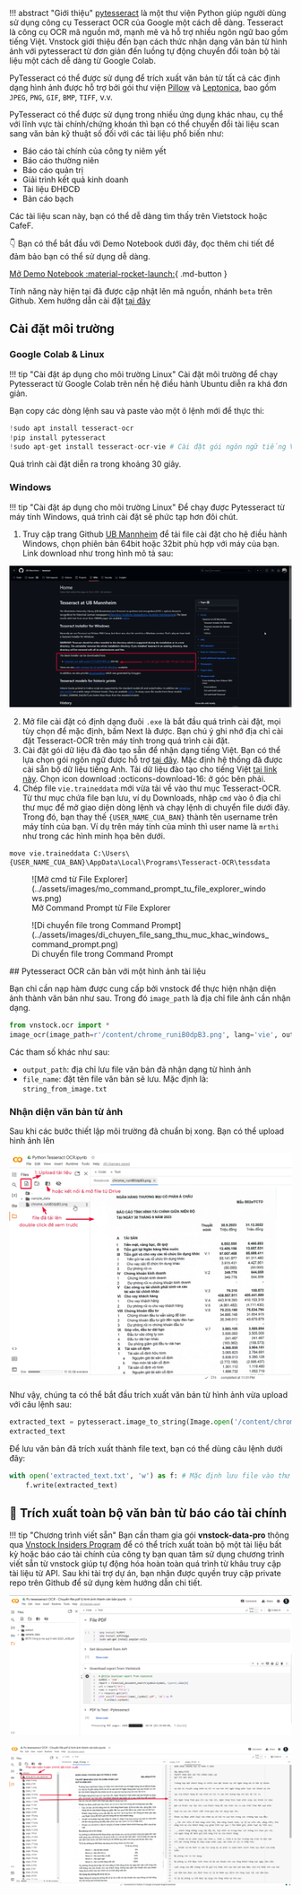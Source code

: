 !!! abstract "Giới thiệu"
	[pytesseract](https://github.com/madmaze/pytesseract) là một thư viện Python giúp người dùng sử dụng công cụ Tesseract OCR của Google một cách dễ dàng. Tesseract là công cụ OCR mã nguồn mở, mạnh mẽ và hỗ trợ nhiều ngôn ngữ bao gồm tiếng Việt. Vnstock giới thiệu đến bạn cách thức nhận dạng văn bản từ hình ảnh với pytesseract từ đơn giản đến luồng tự động chuyển đổi toàn bộ tài liệu một cách dễ dàng từ Google Colab.

PyTesseract có thể được sử dụng để trích xuất văn bản từ tất cả các định dạng hình ảnh được hỗ trợ bởi gói thư viện [Pillow](https://github.com/python-pillow/Pillow) và [Leptonica](https://github.com/DanBloomberg/leptonica), bao gồm `JPEG`, `PNG`, `GIF`, `BMP`, `TIFF`, v.v.

PyTesseract có thể được sử dụng trong nhiều ứng dụng khác nhau, cụ thể với lĩnh vực tài chính/chứng khoán thì bạn có thể chuyển đổi tài liệu scan sang văn bản kỹ thuật số đối với các tài liệu phổ biến như:

- Báo cáo tài chính của công ty niêm yết
- Báo cáo thường niên
- Báo cáo quản trị
- Giải trình kết quả kinh doanh
- Tài liệu ĐHĐCĐ
- Bản cáo bạch

Các tài liệu scan này, bạn có thể dễ dàng tìm thấy trên Vietstock hoặc CafeF. 

👇 Bạn có thể bắt đầu với Demo Notebook dưới đây, đọc thêm chi tiết để đảm bảo bạn có thể sử dụng dễ dàng.

[Mở Demo Notebook :material-rocket-launch:](https://colab.research.google.com/github/thinh-vu/vnstock/blob/beta/docs/pytesseract_ocr_demo.ipynb){ .md-button }

Tính năng này hiện tại đã được cập nhật lên mã nguồn, nhánh `beta` trên Github. Xem hướng dẫn cài đặt [tại đây](https://docs.vnstock.site/start/huong-dan-cai-dat-vnstock-python/#xac-inh-phien-ban-phu-hop)
## Cài đặt môi trường

### Google Colab & Linux

!!! tip "Cài đặt áp dụng cho môi trường Linux"
	Cài đặt môi trường để chạy Pytesseract từ Google Colab trên nền hệ điều hành Ubuntu diễn ra khá đơn giản.

Bạn copy các dòng lệnh sau và paste vào một ô lệnh mới để thực thi:

```python
!sudo apt install tesseract-ocr
!pip install pytesseract
!sudo apt-get install tesseract-ocr-vie # Cài đặt gói ngôn ngữ tiếng Việt
```

Quá trình cài đặt diễn ra trong khoảng 30 giây.
### Windows

!!! tip "Cài đặt áp dụng cho môi trường Linux"
	Để chạy được Pytesseract từ máy tính Windows, quá trình cài đặt sẽ phức tạp hơn đôi chút.

1. Truy cập trang Github [UB Mannheim](https://github.com/UB-Mannheim/tesseract/wiki) để tải file cài đặt cho hệ điều hành Windows, chọn phiên bản 64bit hoặc 32bit phù hợp với máy của bạn. Link download như trong hình mô tả sau:

![](../assets/images/link_download_pytesseract_ocr_windows_ub_mannheim.png)

2. Mở file cài đặt có định dạng đuôi `.exe` là bắt đầu quá trình cài đặt, mọi tùy chọn để mặc định, bấm Next là được. Bạn chú ý ghi nhớ địa chỉ cài đặt Tesseract-OCR trên máy tính trong quá trình cài đặt. 
3. Cài đặt gói dữ liệu đã đào tạo sẵn để nhận dạng tiếng Việt. Bạn có thể lựa chọn gói ngôn ngữ được hỗ trợ [tại đây](https://github.com/tesseract-ocr/tessdata). Mặc định hệ thống đã được cài sẵn bộ dữ liệu tiếng Anh. Tải dữ liệu đào tạo cho tiếng Việt [tại link này](https://github.com/tesseract-ocr/tessdata/blob/main/vie.traineddata). Chọn icon download :octicons-download-16: ở góc bên phải.
4. Chép file `vie.traineddata` mới vừa tải về vào thư mục Tesseract-OCR. Từ thư mục chứa file bạn lưu, ví dụ Downloads, nhập `cmd` vào ô địa chỉ thư mục để mở giao diện dòng lệnh và chạy lệnh di chuyển file dưới đây. Trong đó, bạn thay thế `{USER_NAME_CUA_BAN}` thành tên username trên máy tính của bạn. Ví dụ trên máy tính của mình thì user name là `mrthi` như trong các hình minh họa bên dưới.
```
move vie.traineddata C:\Users\{USER_NAME_CUA_BAN}\AppData\Local\Programs\Tesseract-OCR\tessdata   
```
<figure markdown>
  ![Mở cmd từ File Explorer](../assets/images/mo_command_prompt_tu_file_explorer_windows.png)
  <figcaption>Mở Command Prompt từ File Explorer</figcaption>
</figure>

<figure markdown>
  ![Di chuyển file trong Command Prompt](../assets/images/di_chuyen_file_sang_thu_muc_khac_windows_command_prompt.png)
  <figcaption>Di chuyển file trong Command Prompt</figcaption>
</figure>
## Pytesseract OCR căn bản với một hình ảnh tài liệu

Bạn chỉ cần nạp hàm được cung cấp bởi vnstock để thực hiện nhận diện ảnh thành văn bản như sau. Trong đó `image_path` là địa chỉ file ảnh cần nhận dạng.

```python
from vnstock.ocr import *
image_ocr(image_path=r'/content/chrome_runiB0dpB3.png', lang='vie', output_path='', file_name='string_from_image.txt')
```

Các tham số khác như sau:

- `output_path`: địa chỉ lưu file văn bản đã nhận dạng từ hình ảnh
- `file_name`: đặt tên file văn bản sẽ lưu. Mặc định là: `string_from_image.txt`
### Nhận diện văn bản từ ảnh

Sau khi các bước thiết lập môi trường đã chuẩn bị xong. Bạn có thể upload hình ảnh lên 

![](../assets/images/google_colab_pytesseract_ocr_upload_file.png)

Như vậy, chúng ta có thể bắt đầu trích xuất văn bản từ hình ảnh vừa upload với câu lệnh sau:
```python
extracted_text = pytesseract.image_to_string(Image.open('/content/chrome_runiB0dpB3.png'), lang='vie')
extracted_text
```

Để lưu văn bản đã trích xuất thành file text, bạn có thể dùng câu lệnh dưới đây:

```python
with open('extracted_text.txt', 'w') as f: # Mặc định lưu file vào thư mục đang làm việc của Colab, bị xóa khi kết thúc phiên. Chọn địa chỉ lưu trong Drive để thay thế.
    f.write(extracted_text)
```

## 🔐 Trích xuất toàn bộ văn bản từ báo cáo tài chính

!!! tip "Chương trình viết sẵn"
	Bạn cần tham gia gói **vnstock-data-pro** thông qua [Vnstock Insiders Program](http://localhost:8000/insiders-program/gioi-thieu-chuong-trinh-vnstock-insiders-program/) để có thể trích xuất toàn bộ một tài liệu bất kỳ hoặc báo cáo tài chính của công ty bạn quan tâm sử dụng chương trình viết sẵn từ vnstock giúp tự động hóa hoàn toàn quá trình từ khâu truy cập tài liệu từ API. Sau khi tài trợ dự án, bạn nhận được quyền truy cập private repo trên Github để sử dụng kèm hướng dẫn chi tiết.

![](../assets/images/pytesseract_ocr_pdf_file_extracting.png)

![](../assets/images/pytesseract_ocr_compare_image_extracted_text_bctc.png)